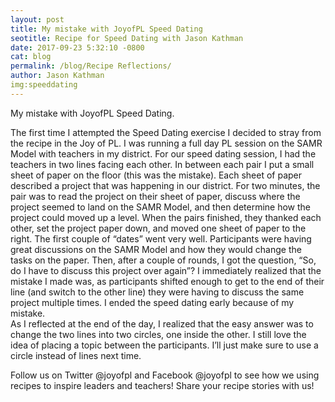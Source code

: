 ```yaml
---
layout: post
title: My mistake with JoyofPL Speed Dating
seotitle: Recipe for Speed Dating with Jason Kathman
date: 2017-09-23 5:32:10 -0800
cat: blog
permalink: /blog/Recipe Reflections/
author: Jason Kathman
img:speeddating
---
```


My mistake with JoyofPL Speed Dating.  

The first time I attempted the Speed Dating exercise I decided to stray from the recipe in the Joy of PL. I was running a full day PL session on the SAMR Model with teachers in my district. For our speed dating session, I had the teachers in two lines facing each other. In between each pair I put a small sheet of paper on the floor (this was the mistake). Each sheet of paper described a project that was happening in our district. For two minutes, the pair was to read the project on their sheet of paper, discuss where the project seemed to land on the SAMR Model, and then determine how the project could moved up a level.
When the pairs finished, they thanked each other, set the project paper down, and moved one sheet of paper to the right. The first couple of “dates” went very well. Participants were having great discussions on the SAMR Model and how they would change the tasks on the paper. Then, after a couple of rounds, I got the question, “So, do I have to discuss this project over again”? I immediately realized that the mistake I made was, as participants shifted enough to get to the end of their line (and switch to the other line) they were having to discuss the same project multiple times. 
I ended the speed dating early because of my mistake.  
As I reflected at the end of the day, I realized that the easy answer was to change the two lines into two circles, one inside the other. I still love the idea of placing a topic between the participants. I’ll just make sure to use a circle instead of lines next time.

Follow us on Twitter @joyofpl and Facebook @joyofpl to see how we using recipes to inspire leaders and teachers! Share your recipe stories with us!

